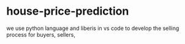 # house-price-prediction
we use python language and liberis in vs code to develop the selling process for buyers, sellers,
